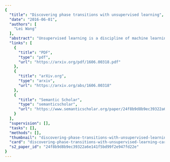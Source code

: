 ```yaml
---
{
  "title": "Discovering phase transitions with unsupervised learning",
  "date": "2016-06-01",
  "authors": [
    "Lei Wang"
  ],
  "abstract": "Unsupervised learning is a discipline of machine learning which aims at discovering patterns in large data sets or classifying the data into several categories without being trained explicitly. We show that unsupervised learning techniques can be readily used to identify phases and phases transitions of many-body systems. Starting with raw spin configurations of a prototypical Ising model, we use principal component analysis to extract relevant low-dimensional representations of the original data and use clustering analysis to identify distinct phases in the feature space. This approach successfully finds physical concepts such as the order parameter and structure factor to be indicators of a phase transition. We discuss the future prospects of discovering more complex phases and phase transitions using unsupervised learning techniques.",
  "links": [
    {
      "title": "PDF",
      "type": "pdf",
      "url": "https://arxiv.org/pdf/1606.00318.pdf"
    },
    {
      "title": "arXiv.org",
      "type": "arxiv",
      "url": "https://arxiv.org/abs/1606.00318"
    },
    {
      "title": "Semantic Scholar",
      "type": "semanticscholar",
      "url": "https://www.semanticscholar.org/paper/24f8b9d8b9ec39322a6e141f5bd99f2e947fd22e"
    }
  ],
  "supervision": [],
  "tasks": [],
  "methods": [],
  "thumbnail": "discovering-phase-transitions-with-unsupervised-learning-thumb.jpg",
  "card": "discovering-phase-transitions-with-unsupervised-learning-card.jpg",
  "s2_paper_id": "24f8b9d8b9ec39322a6e141f5bd99f2e947fd22e"
}
---
```


